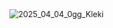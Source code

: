  　　　　　　　　 　　![2025_04_04_0gg_Kleki](https://github.com/user-attachments/assets/e7e28a75-ae3a-4853-b2ec-7612054dc5da)
